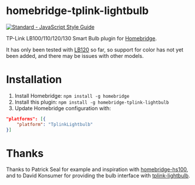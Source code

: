 # homebridge-tplink-lightbulb

[![Standard - JavaScript Style Guide](https://img.shields.io/badge/code_style-standard-brightgreen.svg)](http://standardjs.com/)

TP-Link LB100/110/120/130 Smart Bulb plugin for [Homebridge](https://github.com/nfarina/homebridge).

It has only been tested with [LB120](http://www.tp-link.com/us/products/details/cat-5609_LB120.html) so far, so support for color has not yet been added, and there may be issues with other models.

# Installation

1. Install Homebridge: `npm install -g homebridge`
2. Install this plugin: `npm install -g homebridge-tplink-lightbulb`
3. Update Homebridge configuration with:

```json
"platforms": [{
    "platform": "TplinkLightbulb"
}]
```

# Thanks

Thanks to Patrick Seal for example and inspiration with [homebridge-hs100](https://github.com/plasticrake/homebridge-hs100), and to David Konsumer for providing the bulb interface with [tplink-lightbulb](https://github.com/konsumer/tplink-lightbulb).
